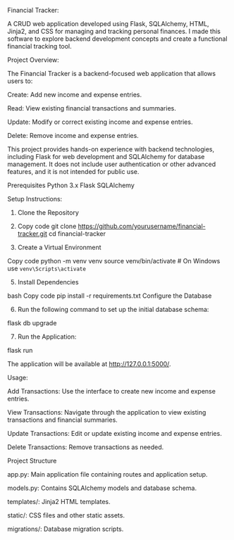 Financial Tracker:

A CRUD web application developed using Flask, SQLAlchemy, HTML, Jinja2, and CSS for managing and tracking personal finances. I made this software to explore backend development concepts and create a functional financial tracking tool.

Project Overview:

The Financial Tracker is a backend-focused web application that allows users to:

Create: Add new income and expense entries.

Read: View existing financial transactions and summaries.

Update: Modify or correct existing income and expense entries.

Delete: Remove income and expense entries.

This project provides hands-on experience with backend technologies, including Flask for web development and SQLAlchemy for database management. It does not include user authentication or other advanced features, and it is not intended for public use.


Prerequisites
Python 3.x
Flask
SQLAlchemy


Setup Instructions: 
1. Clone the Repository

2. Copy code
git clone https://github.com/yourusername/financial-tracker.git
cd financial-tracker

4. Create a Virtual Environment

Copy code
python -m venv venv
source venv/bin/activate  # On Windows use `venv\Scripts\activate`


5. Install Dependencies

bash
Copy code
pip install -r requirements.txt
Configure the Database

6. Run the following command to set up the initial database schema:

flask db upgrade


7. Run the Application:

flask run

The application will be available at http://127.0.0.1:5000/.

Usage:

Add Transactions: Use the interface to create new income and expense entries.

View Transactions: Navigate through the application to view existing transactions and financial summaries.

Update Transactions: Edit or update existing income and expense entries.

Delete Transactions: Remove transactions as needed.

Project Structure

app.py: Main application file containing routes and application setup.

models.py: Contains SQLAlchemy models and database schema.

templates/: Jinja2 HTML templates.

static/: CSS files and other static assets.

migrations/: Database migration scripts.
